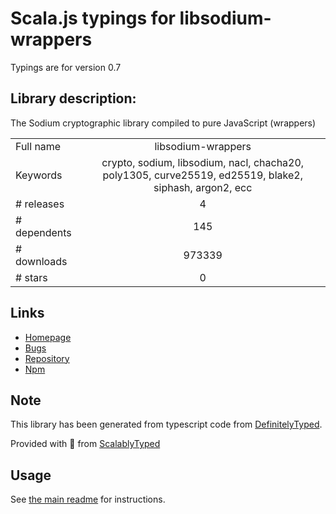 
# Scala.js typings for libsodium-wrappers

Typings are for version 0.7

## Library description:
The Sodium cryptographic library compiled to pure JavaScript (wrappers)

|                    |                 |
| ------------------ | :-------------: |
| Full name          | libsodium-wrappers |
| Keywords           | crypto, sodium, libsodium, nacl, chacha20, poly1305, curve25519, ed25519, blake2, siphash, argon2, ecc |
| # releases         | 4 |
| # dependents       | 145 |
| # downloads        | 973339 |
| # stars            | 0 |

## Links
- [Homepage](https://github.com/jedisct1/libsodium.js)
- [Bugs](https://github.com/jedisct1/libsodium.js/issues)
- [Repository](https://github.com/jedisct1/libsodium.js)
- [Npm](https://www.npmjs.com/package/libsodium-wrappers)
    


## Note
This library has been generated from typescript code from [DefinitelyTyped](https://definitelytyped.org).

Provided with :purple_heart: from [ScalablyTyped](https://github.com/oyvindberg/ScalablyTyped)

## Usage
See [the main readme](../../readme.md) for instructions.


